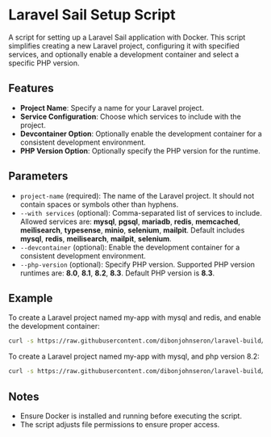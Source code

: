 # Laravel Sail Setup Script

A script for setting up a Laravel Sail application with Docker. This script simplifies creating a new Laravel project, configuring it with specified services, and optionally enable a development container and select a specific PHP version.

## Features

- **Project Name**: Specify a name for your Laravel project.
- **Service Configuration**: Choose which services to include with the project.
- **Devcontainer Option**: Optionally enable the development container for a consistent development environment.
- **PHP Version Option**: Optionally specify the PHP version for the runtime.

## Parameters
- `project-name` (required): The name of the Laravel project. It should not contain spaces or symbols other than hyphens.
- `--with services` (optional): Comma-separated list of services to include. Allowed services are: **mysql**, **pgsql**, **mariadb**, **redis**, **memcached**, **meilisearch**, **typesense**, **minio**, **selenium**, **mailpit**. Default includes **mysql**, **redis**, **meilisearch**, **mailpit**, **selenium**.
- `--devcontainer` (optional): Enable the development container for a consistent development environment.
- `--php-version` (optional): Specify PHP version. Supported PHP version runtimes are: **8.0**, **8.1**, **8.2**, **8.3**. Default PHP version is **8.3**.

## Example
To create a Laravel project named my-app with mysql and redis, and enable the development container:
```bash
curl -s https://raw.githubusercontent.com/dibonjohnseron/laravel-build/main/script.sh | bash -s my-app --with mysql,redis --devcontainer
```
To create a Laravel project named my-app with mysql, and php version 8.2:
```bash
curl -s https://raw.githubusercontent.com/dibonjohnseron/laravel-build/main/script.sh | bash -s my-app --with mysql --php-version 8.2
```

## Notes
- Ensure Docker is installed and running before executing the script.
- The script adjusts file permissions to ensure proper access.

